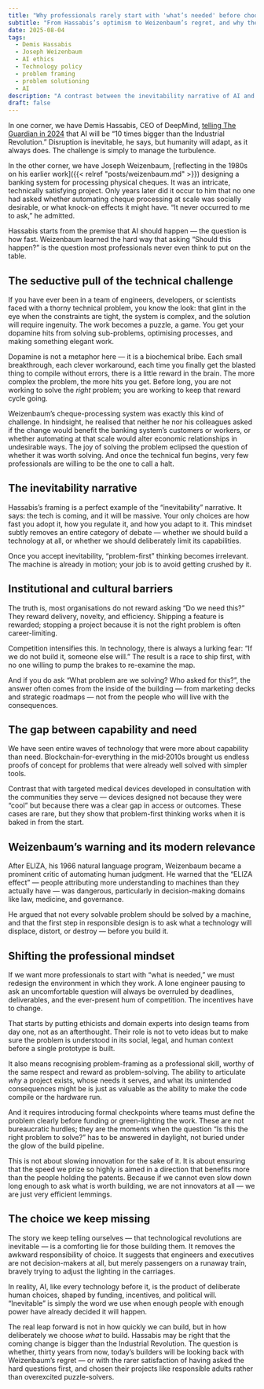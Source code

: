 ```yaml
---
title: "Why professionals rarely start with 'what’s needed' before choosing technology"
subtitle: "From Hassabis’s optimism to Weizenbaum’s regret, and why the right question is still missing"
date: 2025-08-04
tags:
  - Demis Hassabis
  - Joseph Weizenbaum
  - AI ethics
  - Technology policy
  - problem framing
  - problem solutioning
  - AI
description: "A contrast between the inevitability narrative of AI and the hard-learned warnings of Joseph Weizenbaum — and why professionals still rush to build before asking what is truly needed."
draft: false
---
```


In one corner, we have Demis Hassabis, CEO of DeepMind, 
[telling The Guardian in 2024](https://www.theguardian.com/technology/2025/aug/04/demis-hassabis-ai-future-10-times-bigger-than-industrial-revolution-and-10-times-faster) 
that AI will be “10 times bigger than the Industrial Revolution.” Disruption is inevitable, he says, but humanity 
will adapt, as it always does. The challenge is simply to manage the turbulence.

In the other corner, we have Joseph Weizenbaum, 
[reflecting in the 1980s on his earlier work]({{< relref "posts/weizenbaum.md" >}}) designing a banking system for processing physical cheques. It was an intricate, technically satisfying project. Only years later did it occur to him that no one had asked whether automating cheque processing at scale was socially desirable, or what knock-on effects it might have. “It never occurred to me to ask,” he admitted.

Hassabis starts from the premise that AI should happen — the question is how fast. Weizenbaum learned the hard way that asking “Should this happen?” is the question most professionals never even think to put on the table.

## The seductive pull of the technical challenge

If you have ever been in a team of engineers, developers, or scientists faced with a thorny technical problem, you know the look: that glint in the eye when the constraints are tight, the system is complex, and the solution will require ingenuity. The work becomes a puzzle, a game. You get your dopamine hits from solving sub-problems, optimising processes, and making something elegant work.

Dopamine is not a metaphor here — it is a biochemical bribe. Each small breakthrough, each clever workaround, each time you finally get the blasted thing to compile without errors, there is a little reward in the brain. The more complex the problem, the more hits you get. Before long, you are not working to solve the *right* problem; you are working to keep that reward cycle going.

Weizenbaum’s cheque-processing system was exactly this kind of challenge. In hindsight, he realised that neither he nor his colleagues asked if the change would benefit the banking system’s customers or workers, or whether automating at that scale would alter economic relationships in undesirable ways. The joy of solving the problem eclipsed the question of whether it was worth solving. And once the technical fun begins, very few professionals are willing to be the one to call a halt.

## The inevitability narrative

Hassabis’s framing is a perfect example of the “inevitability” narrative. It says: the tech is coming, and it will be massive. Your only choices are how fast you adopt it, how you regulate it, and how you adapt to it. This mindset subtly removes an entire category of debate — whether we should build a technology at all, or whether we should deliberately limit its capabilities.

Once you accept inevitability, “problem-first” thinking becomes irrelevant. The machine is already in motion; your job is to avoid getting crushed by it.

## Institutional and cultural barriers

The truth is, most organisations do not reward asking “Do we need this?” They reward delivery, novelty, and efficiency. Shipping a feature is rewarded; stopping a project because it is not the right problem is often career-limiting.

Competition intensifies this. In technology, there is always a lurking fear: “If we do not build it, someone else will.” The result is a race to ship first, with no one willing to pump the brakes to re-examine the map.

And if you do ask “What problem are we solving? Who asked for this?”, the answer often comes from the inside of the building — from marketing decks and strategic roadmaps — not from the people who will live with the consequences.

## The gap between capability and need

We have seen entire waves of technology that were more about capability than need. Blockchain-for-everything in the mid‑2010s brought us endless proofs of concept for problems that were already well solved with simpler tools.

Contrast that with targeted medical devices developed in consultation with the communities they serve — devices designed not because they were “cool” but because there was a clear gap in access or outcomes. These cases are rare, but they show that problem-first thinking works when it is baked in from the start.

## Weizenbaum’s warning and its modern relevance

After ELIZA, his 1966 natural language program, Weizenbaum became a prominent critic of automating human judgment. He warned that the “ELIZA effect” — people attributing more understanding to machines than they actually have — was dangerous, particularly in decision-making domains like law, medicine, and governance.

He argued that not every solvable problem should be solved by a machine, and that the first step in responsible design is to ask what a technology will displace, distort, or destroy — before you build it.

## Shifting the professional mindset

If we want more professionals to start with “what is needed,” we must redesign the environment in which they work. A lone engineer pausing to ask an uncomfortable question will always be overruled by deadlines, deliverables, and the ever-present hum of competition. The incentives have to change.

That starts by putting ethicists and domain experts into design teams from day one, not as an afterthought. Their role is not to veto ideas but to make sure the problem is understood in its social, legal, and human context before a single prototype is built.

It also means recognising problem-framing as a professional skill, worthy of the same respect and reward as problem-solving. The ability to articulate *why* a project exists, whose needs it serves, and what its unintended consequences might be is just as valuable as the ability to make the code compile or the hardware run.

And it requires introducing formal checkpoints where teams must define the problem clearly before funding or green-lighting the work. These are not bureaucratic hurdles; they are the moments when the question “Is this the right problem to solve?” has to be answered in daylight, not buried under the glow of the build pipeline.

This is not about slowing innovation for the sake of it. It is about ensuring that the speed we prize so highly is aimed in a direction that benefits more than the people holding the patents. Because if we cannot even slow down long enough to ask what is worth building, we are not innovators at all — we are just very efficient lemmings.

## The choice we keep missing

The story we keep telling ourselves — that technological revolutions are inevitable — is a comforting lie for those building them. It removes the awkward responsibility of choice. It suggests that engineers and executives are not decision-makers at all, but merely passengers on a runaway train, bravely trying to adjust the lighting in the carriages.

In reality, AI, like every technology before it, is the product of deliberate human choices, shaped by funding, incentives, and political will. “Inevitable” is simply the word we use when enough people with enough power have already decided it will happen.

The real leap forward is not in how quickly we can build, but in how deliberately we choose *what* to build. Hassabis may be right that the coming change is bigger than the Industrial Revolution. The question is whether, thirty years from now, today’s builders will be looking back with Weizenbaum’s regret — or with the rarer satisfaction of having asked the hard questions first, and chosen their projects like responsible adults rather than overexcited puzzle-solvers.
